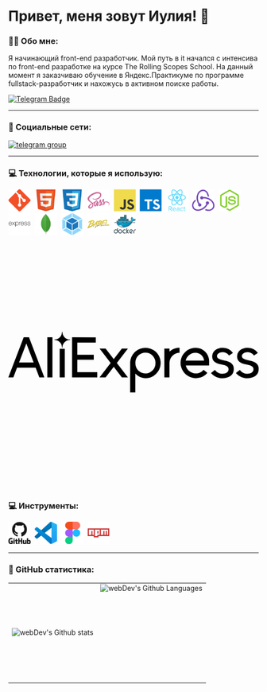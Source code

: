 # Привет, меня зовут Иулия! 👋

### 👩‍💻 Обо мне: 
Я начинающий front-end разработчик. Мой путь в it начался с интенсива по front-end разработке на курсе The Rolling Scopes School. На данный момент я заказчиваю обучение в Яндекс.Практикуме по программе fullstack-разработчик и нахожусь в активном поиске работы.

[![Telegram Badge](https://img.shields.io/badge/-iuliya_21-blue?style=flat&logo=Telegram&logoColor=white)](https://t.me/iuliya_21)

---

### 🤝 Социальные сети:

</a>
  <a href="https://t.me/iuliya_21" target="_blank">
  <img src="https://cdn-icons-png.flaticon.com/512/2111/2111646.png" width="40" height="40" alt="telegram group" />
</a>

---

### 💻 Технологии, которые я использую:
<div>
  <img src="https://github.com/devicons/devicon/blob/master/icons/git/git-original.svg" title="git" alt="git" width="45" height="45"/>&nbsp
  <img src="https://github.com/devicons/devicon/blob/master/icons/html5/html5-original.svg" title="html5" alt="html5" width="45" height="45"/>&nbsp
  <img src="https://github.com/devicons/devicon/blob/master/icons/css3/css3-original.svg" title="css" alt="css" width="45" height="45"/>&nbsp
  <img src="https://github.com/devicons/devicon/blob/master/icons/sass/sass-original.svg" title="sass/scss" alt="sass/scss" width="45" height="45"/>&nbsp;
  <img src="https://github.com/devicons/devicon/blob/master/icons/javascript/javascript-original.svg" title="javascript" alt="javascript" width="45" height="45"/>&nbsp
  <img src="https://github.com/devicons/devicon/blob/master/icons/typescript/typescript-original.svg" title="typescript" alt="typescript" width="45" height="45"/>&nbsp
  <img src="https://github.com/devicons/devicon/blob/master/icons/react/react-original-wordmark.svg" title="reactjs" alt="reactjs" width="45" height="45"/>&nbsp
  <img src="https://github.com/devicons/devicon/blob/master/icons/redux/redux-original.svg" title="redux" alt="redux" width="45" height="45"/>&nbsp;
  <img src="https://github.com/devicons/devicon/blob/master/icons/nodejs/nodejs-original.svg" title="nodejs" alt="nodejs" width="45" height="45"/>&nbsp
  <img src="https://github.com/devicons/devicon/blob/master/icons/express/express-original-wordmark.svg" title="express" alt="express" width="45" height="45"/>&nbsp
  <img src="https://github.com/devicons/devicon/blob/master/icons/mongodb/mongodb-original.svg" title="mongodb" alt="mongodb" width="45" height="45"/>&nbsp
  <img src="https://github.com/devicons/devicon/blob/master/icons/webpack/webpack-original.svg" title="webpack" alt="webpack" width="45" height="45"/>&nbsp;
  <img src="https://github.com/devicons/devicon/blob/master/icons/babel/babel-original.svg" title="babel" alt="babel" width="45" height="45"/>&nbsp;
  <img src="https://github.com/devicons/devicon/blob/master/icons/docker/docker-original-wordmark.svg" title="docker" alt="docker" width="45" height="45"/>&nbsp;
  <svg role="img" viewBox="0 0 24 24" xmlns="http://www.w3.org/2000/svg"><title>AliExpress</title><path d="M5.166 9.096a.022.022 0 0 0-.022.021c0 .396-.32.717-.713.717a.021.021 0 0 0-.021.022c0 .012.01.021.021.021.394 0 .713.322.713.718 0 .012.01.021.022.021.011 0 .021-.01.021-.021A.717.717 0 0 1 5.9 9.88a.021.021 0 0 0 0-.043.716.716 0 0 1-.713-.718v-.002a.021.021 0 0 0-.006-.015.022.022 0 0 0-.015-.006zm-3.693.526L0 13.462h.48l.355-.922h1.782l.354.922h.481L1.98 9.622zm2.264.002v3.838h.491V9.624zm2.375 0v3.838h2.413v-.502H6.613v-1.19H8.19v-.477H6.613v-1.166h1.773v-.502zm-4.386.592l.698 1.82H1.028zm14.689.402a1.466 1.466 0 0 0-.966.366V10.7h-.491v2.763h.49c.002-.477 0-.955.002-1.433a.969.969 0 0 1 .965-.918zm4.18.007c-.053 0-.105.003-.158.01-.315.031-.606.175-.753.377a.689.689 0 0 0-.14.465c.007.2.066.357.233.496.184.147.42.2.657.259.311.067.426.095.546.186.08.07.133.127.136.27 0 .25-.221.372-.42.41a.89.89 0 0 1-.894-.344l-.371.288c.33.382.777.505 1.09.5.54-.01.891-.217 1.029-.534.066-.153.063-.309.063-.38a.677.677 0 0 0-.267-.545c-.228-.177-.583-.228-.636-.242-.437-.078-.658-.196-.697-.341-.043-.192.102-.35.297-.411a.76.76 0 0 1 .857.277l.367-.247a1.166 1.166 0 0 0-.939-.494zm2.387 0c-.052 0-.105.003-.157.01-.316.031-.607.175-.753.377a.689.689 0 0 0-.14.465c.006.2.065.357.233.496.183.147.42.2.657.259.31.067.426.095.545.186.081.07.134.127.136.27.001.25-.221.372-.42.41a.89.89 0 0 1-.894-.344l-.371.288c.33.382.777.505 1.09.5.541-.01.891-.217 1.03-.534.065-.153.062-.309.062-.38a.677.677 0 0 0-.267-.545c-.227-.177-.583-.228-.636-.242-.437-.078-.658-.196-.696-.341-.043-.192.101-.35.297-.411a.76.76 0 0 1 .857.277l.367-.247a1.167 1.167 0 0 0-.94-.494zm-9.84.002a1.461 1.461 0 0 0-1.42 1.117 1.305 1.305 0 0 0-.041.327v2.833h.491v-1.813c.17.18.487.42.96.454a1.447 1.447 0 0 0 1.208-.627 1.457 1.457 0 0 0-1.199-2.292zm4.804 0a1.448 1.448 0 0 0-1.288 2.08c.255.53.811.87 1.412.833a1.452 1.452 0 0 0 1.012-.51l-.363-.291a.968.968 0 0 1-1.106.273 1.01 1.01 0 0 1-.602-.69h2.239l.002-.427a1.295 1.295 0 0 0-1.306-1.268zm-9.2.08l1.062 1.377-1.062 1.378h.581l.779-1.01.778 1.01h.581l-1.062-1.378 1.062-1.378h-.581l-.778 1.01-.779-1.01zm-3.825.015v2.74h.49v-2.74zm8.233.37a.96.96 0 0 1 .95.993.963.963 0 0 1-.863.998.962.962 0 0 1-1.034-.739c-.074-.382 0-.746.307-1.019a.959.959 0 0 1 .64-.233zm4.79.015a.823.823 0 0 1 .819.755h-1.76a.964.964 0 0 1 .94-.755z"/></svg>
</div>

### 💻 Инструменты:
<div>
  <img src="https://github.com/devicons/devicon/blob/master/icons/github/github-original-wordmark.svg" title="github" alt="github" width="45" height="45" fill="red"/>&nbsp
  <img src="https://github.com/devicons/devicon/blob/master/icons/vscode/vscode-original.svg" title="vscode" alt="vscode" width="45" height="45"/>&nbsp
  <img src="https://github.com/devicons/devicon/blob/master/icons/figma/figma-original.svg" title="figma" alt="figma" width="45" height="45"/>&nbsp
  <img src="https://github.com/devicons/devicon/blob/master/icons/npm/npm-original-wordmark.svg" title="npm" alt="npm" width="45" height="45"/>&nbsp
</div>

---

### 🎢 GitHub статистика:
<table>
  <tr>
    <td>
      <img align="left" src="http://github-readme-streak-stats.herokuapp.com?user=iuliya21&theme=dark&background=000000" alt="webDev's Github stats" />
    </td>
    <td>
      <img height="195px" align="right" alt="webDev's Github Languages" src="https://github-readme-stats-sigma-five.vercel.app/api/top-langs/?username=iuliya21&layout=compact&theme=vision-friendly-dark" />
    </td>
  </tr>
</table>
